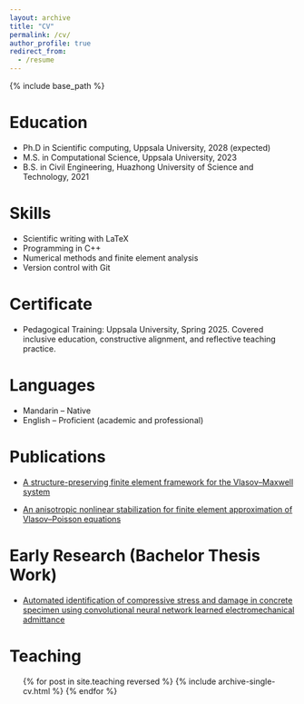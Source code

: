 ```yaml
---
layout: archive
title: "CV"
permalink: /cv/
author_profile: true
redirect_from:
  - /resume
---
```


{% include base_path %}

Education
======
* Ph.D in Scientific computing, Uppsala University, 2028 (expected)
* M.S. in Computational Science, Uppsala University, 2023
* B.S. in Civil Engineering, Huazhong University of Science and Technology, 2021

Skills
======
* Scientific writing with LaTeX
* Programming in C++
* Numerical methods and finite element analysis
* Version control with Git

Certificate
======
* Pedagogical Training: Uppsala University, Spring 2025. Covered inclusive education, constructive alignment, and reflective teaching practice.

Languages
======
* Mandarin – Native
* English – Proficient (academic and professional)

Publications
======
* [A structure-preserving finite element framework for the Vlasov–Maxwell system](https://www.sciencedirect.com/science/article/pii/S0045782525005626)
  
* [An anisotropic nonlinear stabilization for finite element approximation of Vlasov–Poisson equations](https://www.sciencedirect.com/science/article/pii/S0021999125003626?via%3Dihub)

Early Research (Bachelor Thesis Work)
======
* [Automated identification of compressive stress and damage in concrete specimen using convolutional neural network learned electromechanical admittance](https://www.sciencedirect.com/science/article/pii/S0141029622003091)
  
  
Teaching
======
  <ul>{% for post in site.teaching reversed %}
    {% include archive-single-cv.html %}
  {% endfor %}</ul>
  
